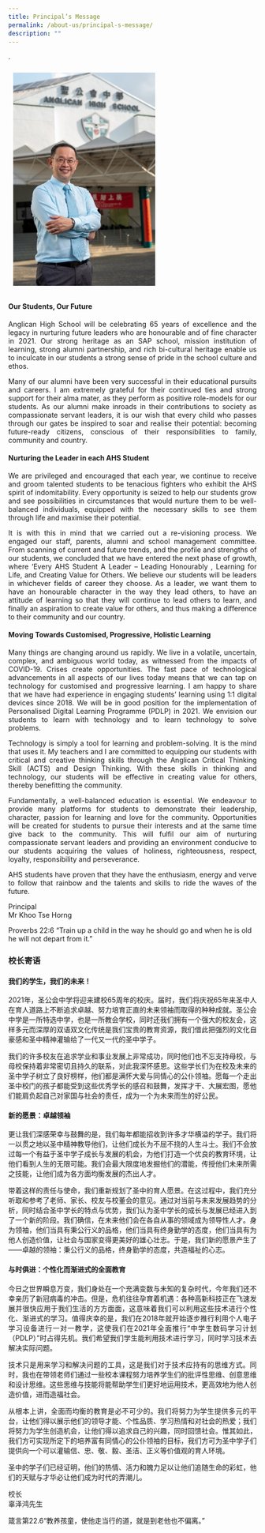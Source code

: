 ```yaml
---
title: Principal’s Message
permalink: /about-us/principal-s-message/
description: ""
---
```

.

<!-- Codes by HTML.am -->

<!-- CSS Code -->
<style type="text/css">
img.GeneratedImage {
width:288px;height:432px;margin:10px;border-width:0px;border-color:#000000;border-style:solid;
}
</style>

<!-- HTML Code -->
<img class="GeneratedImage" src="/images/About%20us/P_Mr_Khoo.jpg">

#### Our Students, Our Future
<p align="justify">
Anglican High School will be celebrating 65 years of excellence and the legacy in nurturing future leaders who are honourable and of fine character in 2021. Our strong heritage as an SAP school, mission institution of learning, strong alumni partnership, and rich bi-cultural heritage enable us to inculcate in our students a strong sense of pride in the school culture and ethos.</p>

<p align="justify">
Many of our alumni have been very successful in their educational pursuits and careers.  I am extremely grateful for their continued ties and strong support for their alma mater, as they perform as positive role-models for our students. As our alumni make inroads in their contributions to society as compassionate servant leaders, it is our wish that every child who passes through our gates be inspired to soar and realise their potential: becoming future-ready citizens, conscious of their responsibilities to family, community and country.</p>

#### Nurturing the Leader in each AHS Student

<p align="justify">We are privileged and encouraged that each year, we continue to receive and groom talented students to be tenacious fighters who exhibit the AHS spirit of indomitability. Every opportunity is seized to help our students grow and see possibilities in circumstances that would nurture them to be well-balanced individuals, equipped with the necessary skills to see them through life and maximise their potential.</p>

<p align="justify">
It is with this in mind that we carried out a re-visioning process. We engaged our staff, parents, alumni and school management committee.  From scanning of current and future trends, and the profile and strengths of our students, we concluded that we have entered the next phase of growth, where ‘Every AHS Student A Leader – Leading Honourably , Learning for Life, and Creating Value for Others.  We believe our students will be leaders in whichever fields of career they choose.  As a leader, we want them to have an honourable character in the way they lead others, to have an attitude of learning so that they will continue to lead others to learn, and finally an aspiration to create value for others, and thus making a difference to their community and our country.</p>

#### Moving Towards Customised, Progressive, Holistic Learning
<p align="justify">
Many things are changing around us rapidly. We live in a volatile, uncertain, complex, and ambiguous world today, as witnessed from the impacts of COVID-19.  Crises create opportunities.  The fast pace of technological advancements in all aspects of our lives today means that we can tap on technology for customised and progressive learning. I am happy to share that we have had experience in engaging students’ learning using 1:1 digital devices since 2018.  We will be in good position for the implementation of Personalised Digital Learning Programme (PDLP) in 2021.  We envision our students to learn with technology and to learn technology to solve problems.</p>


<p align="justify">
Technology is simply a tool for learning and problem-solving.  It is the mind that uses it.  My teachers and I are committed to equipping our students with critical and creative thinking skills through the Anglican Critical Thinking Skill (ACTS) and Design Thinking.  With these skills in thinking and technology, our students will be effective in creating value for others, thereby benefitting the community.  </p>

<p align="justify">
Fundamentally, a well-balanced education is essential.  We endeavour to provide many platforms for students to demonstrate their leadership, character, passion for learning and love for the community. Opportunities will be created for students to pursue their interests and at the same time give back to the community. This will fulfil our aim of nurturing compassionate servant leaders and providing an environment conducive to our students acquiring the values of holiness, righteousness, respect, loyalty, responsibility and perseverance.</p>

<p align="justify">
AHS students have proven that they have the enthusiasm, energy and verve to follow that rainbow and the talents and skills to ride the waves of the future.</p>

Principal<br>
Mr Khoo Tse Horng<br>

Proverbs 22:6 “Train up a child in the way he should go and when he is old he will not depart from it.”



### 校长寄语
#### 我们的学生，我们的未来！
<p align="justify">
2021年，圣公会中学将迎来建校65周年的校庆。届时，我们将庆祝65年来圣中人在育人道路上不断追求卓越、努力培育正直的未来领袖而取得的种种成就。圣公会中学是一所特选中学，也是一所教会学校，同时还我们拥有一个强大的校友会，这样多元而深厚的双语双文化传统是我们宝贵的教育资源，我们借此把强烈的文化自豪感和圣中精神灌输给了一代又一代的圣中学子。</p>

<p align="justify">
我们的许多校友在追求学业和事业发展上非常成功，同时他们也不忘支持母校，与母校保持着非常密切且持久的联系，对此我深怀感恩。这些学长们为在校及未来的圣中学子树立了良好榜样，他们都是满怀大爱与同情心的公仆领袖。愿每一个走出圣中校门的孩子都能受到这些优秀学长的感召和鼓舞，发挥才干、大展宏图，愿他们能肩负起自己对家国与社会的责任，成为一个为未来而生的好公民。</p>

#### 新的愿景：卓越领袖
<p align="justify">
更让我们深感荣幸与鼓舞的是，我们每年都能招收到许多才华横溢的学子。我们将一以贯之地以圣中精神教导他们，让他们成长为不屈不挠的人生斗士。我们不会放过每一个有益于圣中学子成长与发展的机会，为他们打造一个优良的教育环境，让他们看到人生的无限可能。我们会最大限度地发掘他们的潜能，传授他们未来所需之技能，让他们成为各方面均衡发展的杰出人才。</p>

<p align="justify">
带着这样的责任与使命，我们重新规划了圣中的育人愿景。在这过程中，我们充分听取和参考了老师、家长、校友与校董会的意见。通过对当前与未来发展趋势的分析，同时结合圣中学长的特点与优势，我们认为圣中学长的成长与发展已经进入到了一个新的阶段。我们确信，在未来他们会在各自从事的领域成为领导性人才。身为领袖，他们当具有秉公行义的品格，他们当具有终身勤学的态度，他们当具有为他人创造价值，让社会与国家变得更美好的雄心壮志。于是，我们新的愿景产生了——卓越的领袖：秉公行义的品格，终身勤学的态度，共造福祉的心志。</p>

#### 与时俱进：个性化而渐进式的全面教育
<p align="justify">
今日之世界瞬息万变，我们身处在一个充满变数与未知的复杂时代，今年我们还不幸亲历了新冠病毒的冲击。但是，危机往往孕育着机遇：各种高新科技正在飞速发展并很快应用于我们生活的方方面面，这意味着我们可以利用这些技术进行个性化、渐进式的学习。值得庆幸的是，我们在2018年就开始逐步推行利用个人电子学习设备进行一对一教学，这使我们在2021年全面推行“中学生数码学习计划（PDLP）”时占得先机。我们希望我们学生能利用技术进行学习，同时学习技术去解决实际问题。</p>

<p align="justify">
技术只是用来学习和解决问题的工具，这是我们对于技术应持有的思维方式。同时，我也在带领老师们通过一些校本课程努力培养学生们的批评性思维、创意思维和设计思维。这些思维与技能将能帮助学生们更好地运用技术，更高效地为他人创造价值，进而造福社会。</p>

<p align="justify">
从根本上讲，全面而均衡的教育是必不可少的。我们将努力为学生提供多元的平台，让他们得以展示他们的领导才能、个性品质、学习热情和对社会的热爱；我们将努力为学生创造机会，让他们得以追求自己的兴趣，同时回馈社会。惟其如此，我们方可实现所定下的培养富有同情心的公仆领袖的目标，我们方可为圣中学子们提供向一个可以灌输信、忠、敬、毅、圣洁、正义等价值观的育人环境。</p>

圣中的学子们已经证明，他们的热情、活力和魄力足以让他们追随生命的彩虹，他们的天赋与才华必让他们成为时代的弄潮儿。

校长<br>
辜泽鸿先生<br>

箴言第22.6“教养孩童，使他走当行的道，就是到老他也不偏离。”